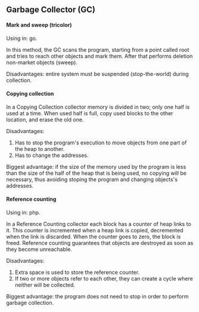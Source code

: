 Garbage Collector (GC)
-

#### Mark and sweep (tricolor)

Using in: go.

In this method, the GC scans the program, starting from a point called root
and tries to reach other objects and mark them.
After that performs deletion non-market objects (sweep).

Disadvantages: entire system must be suspended (stop-the-world) during collection.

#### Copying collection

In a Copying Collection collector memory is divided in two; only one half is used at a time.
When used half is full, copy used blocks to the other location, and erase the old one.

Disadvantages:
1. Has to stop the program's execution to move objects from one part of the heap to another.
2. Has to change the addresses.

Biggest advantage: if the size of the memory used by the program is less
than the size of the half of the heap that is being used,
no copying will be necessary, thus avoiding stoping the program and changing objects's addresses.

#### Reference counting

Using in: php.

In a Reference Counting collector each block has a counter of heap links to it.
This counter is incremented when a heap link is copied, decremented when the link is discarded.
When the counter goes to zero, the block is freed.
Reference counting guarantees that objects are destroyed as soon as they become unreachable.

Disadvantages:
1. Extra space is used to store the reference counter.
2. If two or more objects refer to each other, they can create a cycle where neither will be collected.

Biggest advantage: the program does not need to stop in order to perform garbage collection.
